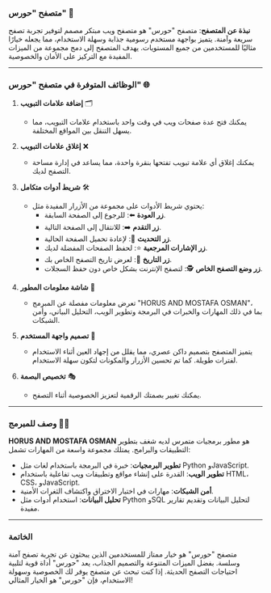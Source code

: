 ### متصفح "حورس" 🦉

**نبذة عن المتصفح**:
متصفح "حورس" هو متصفح ويب مبتكر مصمم لتوفير تجربة تصفح سريعة وآمنة. يتميز بواجهة مستخدم رسومية جذابة وسهلة الاستخدام، مما يجعله خيارًا مثاليًا للمستخدمين من جميع المستويات. يهدف المتصفح إلى دمج مجموعة من الميزات المفيدة مع التركيز على الأمان والخصوصية.

---

### الوظائف المتوفرة في متصفح "حورس" 🌐

1. **إضافة علامات التبويب** 🗂️
   - يمكنك فتح عدة صفحات ويب في وقت واحد باستخدام علامات التبويب، مما يسهل التنقل بين المواقع المختلفة.

2. **إغلاق علامات التبويب** ❌
   - يمكنك إغلاق أي علامة تبويب تفتحها بنقرة واحدة، مما يساعد في إدارة مساحة التصفح لديك.

3. **شريط أدوات متكامل** 🛠️
   - يحتوي شريط الأدوات على مجموعة من الأزرار المفيدة مثل:
     - **زر العودة** ⬅️: للرجوع إلى الصفحة السابقة.
     - **زر التقدم** ➡️: للانتقال إلى الصفحة التالية.
     - **زر التحديث** 🔄: لإعادة تحميل الصفحة الحالية.
     - **زر الإشارات المرجعية** ⭐: لحفظ الصفحات المفضلة لديك.
     - **زر التاريخ** 📅: لعرض تاريخ التصفح الخاص بك.
     - **زر وضع التصفح الخاص** 🕵️: لتصفح الإنترنت بشكل خاص دون حفظ السجلات.

4. **شاشة معلومات المطور** 👤
   - تعرض معلومات مفصلة عن المبرمج "HORUS AND MOSTAFA OSMAN"، بما في ذلك المهارات والخبرات في البرمجة وتطوير الويب، التحليل البياني، وأمن الشبكات.

5. **تصميم واجهة المستخدم** 🎨
   - يتميز المتصفح بتصميم داكن عصري، مما يقلل من إجهاد العين أثناء الاستخدام لفترات طويلة. كما تم تحسين الأزرار والمكونات لتكون سهلة الاستخدام.

6. **تخصيص البصمة** 🎭
   - يمكنك تغيير بصمتك الرقمية لتعزيز الخصوصية أثناء التصفح.

---

### وصف للمبرمج 👨‍💻

**HORUS AND MOSTAFA OSMAN** هو مطور برمجيات متمرس لديه شغف بتطوير التطبيقات والبرامج. يمتلك مجموعة واسعة من المهارات تشمل:

- **تطوير البرمجيات**: خبرة في البرمجة باستخدام لغات مثل Python وJavaScript.
- **تطوير الويب**: القدرة على إنشاء مواقع وتطبيقات ويب تفاعلية باستخدام HTML، CSS، وJavaScript.
- **أمن الشبكات**: مهارات في اختبار الاختراق واكتشاف الثغرات الأمنية.
- **تحليل البيانات**: استخدام أدوات مثل Python وSQL لتحليل البيانات وتقديم تقارير مفيدة.

---

### الخاتمة

متصفح "حورس" هو خيار ممتاز للمستخدمين الذين يبحثون عن تجربة تصفح آمنة وسلسة. بفضل الميزات المتنوعة والتصميم الجذاب، يعد "حورس" أداة قوية لتلبية احتياجات التصفح الحديثة. إذا كنت تبحث عن متصفح يوفر لك الخصوصية وسهولة الاستخدام، فإن "حورس" هو الخيار المثالي!
